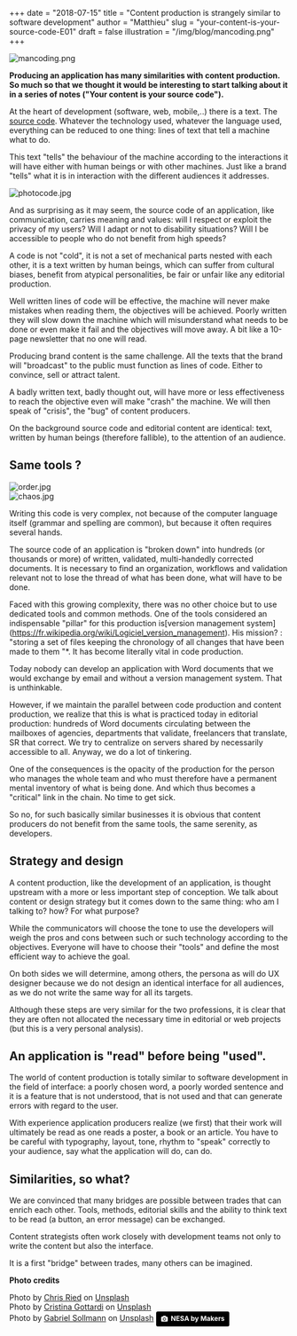 +++
date        = "2018-07-15"
title       = "Content production is strangely similar to software development"
author      = "Matthieu"
slug        = "your-content-is-your-source-code-E01"
draft       = false
illustration = "/img/blog/mancoding.png"
+++

![mancoding.png](/img/blog/mancoding.png "mancoding.png")

**Producing an application has many similarities with content production. So much so that we thought it would be interesting to start talking about it in a series of notes ("Your content is your source code").**

At the heart of development (software, web, mobile,..) there is a text. The [source code](https://fr.wikipedia.org/wiki/Code_source). Whatever the technology used, whatever the language used, everything can be reduced to one thing: lines of text that tell a machine what to do.

This text "tells" the behaviour of the machine according to the interactions it will have either with human beings or with other machines. Just like a brand "tells" what it is in interaction with the different audiences it addresses.

![photocode.jpg](https://pilotapp-production-master.s3.amazonaws.com/assets/1/18274/1_18274_original.jpg "photocode.jpg")

And as surprising as it may seem, the source code of an application, like communication, carries meaning and values: will I respect or exploit the privacy of my users? Will I adapt or not to disability situations? Will I be accessible to people who do not benefit from high speeds? 

A code is not "cold", it is not a set of mechanical parts nested with each other, it is a text written by human beings, which can suffer from cultural biases, benefit from atypical personalities, be fair or unfair like any editorial production.

Well written lines of code will be effective, the machine will never make mistakes when reading them, the objectives will be achieved. Poorly written they will slow down the machine which will misunderstand what needs to be done or even make it fail and the objectives will move away. A bit like a 10-page newsletter that no one will read.

Producing brand content is the same challenge. All the texts that the brand will "broadcast" to the public must function as lines of code. Either to convince, sell or attract talent.

A badly written text, badly thought out, will have more or less effectiveness to reach the objective even will make "crash" the machine. We will then speak of "crisis", the "bug" of content producers.

On the background source code and editorial content are identical: text, written by human beings (therefore fallible), to the attention of an audience.

## Same tools ?

![order.jpg](https://pilotapp-production-master.s3.amazonaws.com/assets/1/18272/1_18272_original.jpg "order.jpg")\
![chaos.jpg](https://pilotapp-production-master.s3.amazonaws.com/assets/1/18273/1_18273_original.jpg "chaos.jpg")

Writing this code is very complex, not because of the computer language itself (grammar and spelling are common), but because it often requires several hands. 

The source code of an application is "broken down" into hundreds (or thousands or more) of written, validated, multi-handedly corrected documents.  It is necessary to find an organization, workflows and validation relevant not to lose the thread of what has been done, what will have to be done.

Faced with this growing complexity, there was no other choice but to use dedicated tools and common methods. One of the tools considered an indispensable "pillar" for this production is[version management system] (https://fr.wikipedia.org/wiki/Logiciel_version_management). His mission? : "storing a set of files keeping the chronology of all changes that have been made to them "*. It has become literally vital in code production.

Today nobody can develop an application with Word documents that we would exchange by email and without a version management system. That is unthinkable.

However, if we maintain the parallel between code production and content production, we realize that this is what is practiced today in editorial production: hundreds of Word documents circulating between the mailboxes of agencies, departments that validate, freelancers that translate, SR that correct. We try to centralize on servers shared by necessarily accessible to all. Anyway, we do a lot of tinkering.

One of the consequences is the opacity of the production for the person who manages the whole team and who must therefore have a permanent mental inventory of what is being done. And which thus becomes a "critical" link in the chain. No time to get sick.

So no, for such basically similar businesses it is obvious that content producers do not benefit from the same tools, the same serenity, as developers.

## Strategy and design

A content production, like the development of an application, is thought upstream with a more or less important step of conception. We talk about content or design strategy but it comes down to the same thing: who am I talking to? how? For what purpose?

While the communicators will choose the tone to use the developers will weigh the pros and cons between such or such technology according to the objectives. Everyone will have to choose their "tools" and define the most efficient way to achieve the goal.

On both sides we will determine, among others, the persona as will do UX designer because we do not design an identical interface for all audiences, as we do not write the same way for all its targets.

Although these steps are very similar for the two professions, it is clear that they are often not allocated the necessary time in editorial or web projects (but this is a very personal analysis).

## An application is "read" before being "used".

The world of content production is totally similar to software development in the field of interface: a poorly chosen word, a poorly worded sentence and it is a feature that is not understood, that is not used and that can generate errors with regard to the user.

With experience application producers realize (we first) that their work will ultimately be read as one reads a poster, a book or an article. You have to be careful with typography, layout, tone, rhythm to "speak" correctly to your audience, say what the application will do, can do.

## Similarities, so what?

We are convinced that many bridges are possible between trades that can enrich each other. Tools, methods, editorial skills and the ability to think text to be read (a button, an error message) can be exchanged. 

Content strategists often work closely with development teams not only to write the content but also the interface. 

It is a first "bridge" between trades, many others can be imagined.

**Photo credits**

Photo by [Chris Ried](https://unsplash.com/photos/ieic5Tq8YMk?utm_source=unsplash&utm_medium=referral&utm_content=creditCopyText) on [Unsplash](https://unsplash.com/search/photos/code?utm_source=unsplash&utm_medium=referral&utm_content=creditCopyText)\
Photo by [Cristina Gottardi](https://unsplash.com/photos/8hJQKRIQZMY?utm_source=unsplash&utm_medium=referral&utm_content=creditCopyText) on [Unsplash](https://unsplash.com/?utm_source=unsplash&utm_medium=referral&utm_content=creditCopyText)\
Photo by [Gabriel Sollmann](https://unsplash.com/photos/Y7d265_7i08?utm_source=unsplash&utm_medium=referral&utm_content=creditCopyText) on [Unsplash](https://unsplash.com/?utm_source=unsplash&utm_medium=referral&utm_content=creditCopyText)
<a style="background-color:black;color:white;text-decoration:none;padding:4px 6px;font-family:-apple-system, BlinkMacSystemFont, &quot;San Francisco&quot;, &quot;Helvetica Neue&quot;, Helvetica, Ubuntu, Roboto, Noto, &quot;Segoe UI&quot;, Arial, sans-serif;font-size:12px;font-weight:bold;line-height:1.2;display:inline-block;border-radius:3px" href="https://unsplash.com/@nesabymakers?utm_medium=referral&amp;utm_campaign=photographer-credit&amp;utm_content=creditBadge" target="_blank" rel="noopener noreferrer" title="Download free do whatever you want high-resolution photos from NESA by Makers"><span style="display:inline-block;padding:2px 3px"><svg xmlns="http://www.w3.org/2000/svg" style="height:12px;width:auto;position:relative;vertical-align:middle;top:-1px;fill:white" viewBox="0 0 32 32"><title>unsplash-logo</title><path d="M20.8 18.1c0 2.7-2.2 4.8-4.8 4.8s-4.8-2.1-4.8-4.8c0-2.7 2.2-4.8 4.8-4.8 2.7.1 4.8 2.2 4.8 4.8zm11.2-7.4v14.9c0 2.3-1.9 4.3-4.3 4.3h-23.4c-2.4 0-4.3-1.9-4.3-4.3v-15c0-2.3 1.9-4.3 4.3-4.3h3.7l.8-2.3c.4-1.1 1.7-2 2.9-2h8.6c1.2 0 2.5.9 2.9 2l.8 2.4h3.7c2.4 0 4.3 1.9 4.3 4.3zm-8.6 7.5c0-4.1-3.3-7.5-7.5-7.5-4.1 0-7.5 3.4-7.5 7.5s3.3 7.5 7.5 7.5c4.2-.1 7.5-3.4 7.5-7.5z"></path></svg></span><span style="display:inline-block;padding:2px 3px">NESA by Makers</span></a>
